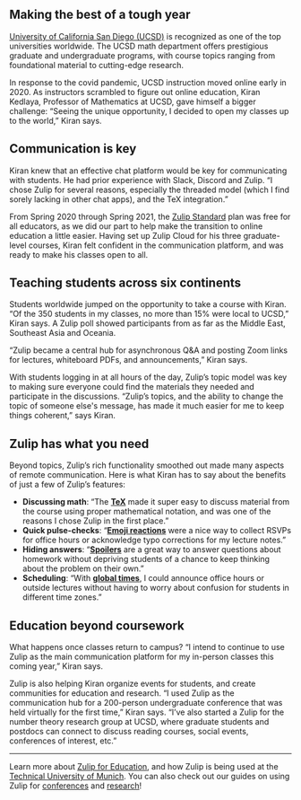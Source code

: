 ## Making the best of a tough year

[University of California San Diego
(UCSD)](https://ucsd.edu/about/index.html) is recognized as one of the
top universities worldwide. The UCSD math department offers
prestigious graduate and undergraduate programs, with course topics
ranging from foundational material to cutting-edge research.

In response to the covid pandemic, UCSD instruction moved online early
in 2020. As instructors scrambled to figure out online education,
Kiran Kedlaya, Professor of Mathematics at UCSD, gave himself a bigger
challenge: “Seeing the unique opportunity, I decided to open my
classes up to the world,” Kiran says.


## Communication is key

Kiran knew that an effective chat platform would be key for
communicating with students. He had prior experience with Slack,
Discord and Zulip.  “I chose Zulip for several reasons, especially the
threaded model (which I find sorely lacking in other chat apps), and
the TeX integration.”

From Spring 2020 through Spring 2021, the [Zulip
Standard](/for/education/#feature-pricing) plan was free for all educators,
as we did our part to help make the transition to online education a
little easier. Having set up Zulip Cloud for his three graduate-level
courses, Kiran felt confident in the communication platform, and was
ready to make his classes open to all.


## Teaching students across six continents

Students worldwide jumped on the opportunity to take a course with
Kiran. “Of the 350 students in my classes, no more than 15% were local
to UCSD,” Kiran says. A Zulip poll showed participants from as far as
the Middle East, Southeast Asia and Oceania.

“Zulip became a central hub for asynchronous Q&A and posting Zoom
links for lectures, whiteboard PDFs, and announcements,” Kiran says.

With students logging in at all hours of the day, Zulip’s topic model
was key to making sure everyone could find the materials they needed
and participate in the discussions. “Zulip’s topics, and the ability
to change the topic of someone else's message, has made it much easier
for me to keep things coherent,” says Kiran.


## Zulip has what you need

Beyond topics, Zulip’s rich functionality smoothed out made many
aspects of remote communication. Here is what Kiran has to say about
the benefits of just a few of Zulip’s features:


- **Discussing math**: “The
  [**TeX**](/help/format-your-message-using-markdown#latex)
  made it super easy to discuss material from the course using
  proper mathematical notation, and was one of the reasons I chose
  Zulip in the first place.”
- **Quick pulse-checks**: “[**Emoji
  reactions**](/help/emoji-reactions) were a nice way
  to collect RSVPs for office hours or acknowledge typo corrections
  for my lecture notes.”
- **Hiding answers**:
  “[**Spoilers**](/help/format-your-message-using-markdown#spoilers)
  are a great way to answer questions about homework without depriving
  students of a chance to keep thinking about the problem on their
  own.”
- **Scheduling**: “With [**global
  times**](/help/format-your-message-using-markdown#global-times),
  I could announce office hours or outside lectures without having to
  worry about confusion for students in different time zones.”


## Education beyond coursework

What happens once classes return to campus? “I intend to continue to
use Zulip as the main communication platform for my in-person classes
this coming year,” Kiran says.

Zulip is also helping Kiran organize events for students, and create
communities for education and research. “I used Zulip as the
communication hub for a 200-person undergraduate conference that was
held virtually for the first time,” Kiran says. “I’ve also started a
Zulip for the number theory research group at UCSD, where graduate
students and postdocs can connect to discuss reading courses, social
events, conferences of interest, etc.”

---

Learn more about [Zulip for Education](/for/education), and how
Zulip is being used at the [Technical University of Munich](/case-studies/tum).
You can also check out our guides on using Zulip for [conferences](/for/events)
and [research](/for/research)!
